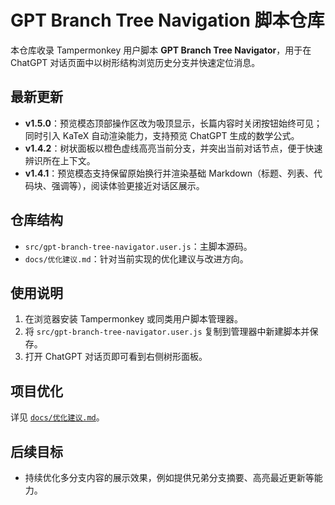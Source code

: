 # GPT Branch Tree Navigation 脚本仓库

本仓库收录 Tampermonkey 用户脚本 **GPT Branch Tree Navigator**，用于在 ChatGPT 对话页面中以树形结构浏览历史分支并快速定位消息。

## 最新更新
- **v1.5.0**：预览模态顶部操作区改为吸顶显示，长篇内容时关闭按钮始终可见；同时引入 KaTeX 自动渲染能力，支持预览 ChatGPT 生成的数学公式。
- **v1.4.2**：树状面板以橙色虚线高亮当前分支，并突出当前对话节点，便于快速辨识所在上下文。
- **v1.4.1**：预览模态支持保留原始换行并渲染基础 Markdown（标题、列表、代码块、强调等），阅读体验更接近对话区展示。

## 仓库结构
- `src/gpt-branch-tree-navigator.user.js`：主脚本源码。
- `docs/优化建议.md`：针对当前实现的优化建议与改进方向。

## 使用说明
1. 在浏览器安装 Tampermonkey 或同类用户脚本管理器。
2. 将 `src/gpt-branch-tree-navigator.user.js` 复制到管理器中新建脚本并保存。
3. 打开 ChatGPT 对话页即可看到右侧树形面板。

## 项目优化
详见 [`docs/优化建议.md`](docs/优化建议.md)。

## 后续目标
- 持续优化多分支内容的展示效果，例如提供兄弟分支摘要、高亮最近更新等能力。
